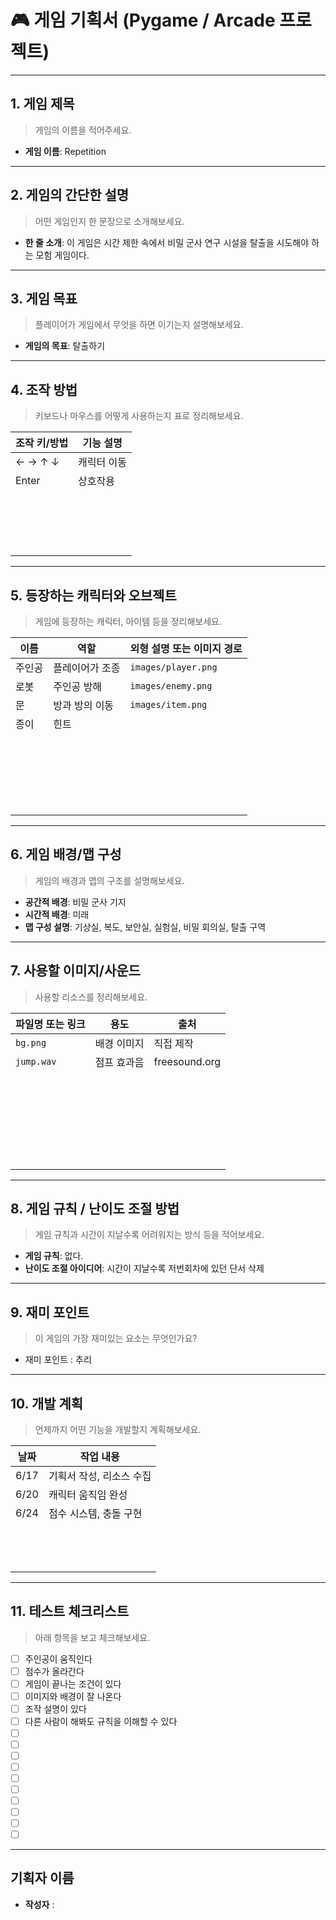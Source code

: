 # 🎮 게임 기획서 (Pygame / Arcade 프로젝트)

---

## 1. 게임 제목
> 게임의 이름을 적어주세요.

- **게임 이름**: Repetition

---

## 2. 게임의 간단한 설명
> 어떤 게임인지 한 문장으로 소개해보세요.

- **한 줄 소개**: 이 게임은 시간 제한 속에서 비밀 군사 연구 시설을 탈출을 시도해야 하는 모험 게임이다.

---

## 3. 게임 목표
> 플레이어가 게임에서 무엇을 하면 이기는지 설명해보세요.

- **게임의 목표**: 탈출하기

---

## 4. 조작 방법
> 키보드나 마우스를 어떻게 사용하는지 표로 정리해보세요.

| 조작 키/방법 | 기능 설명 |
|--------------|------------|
| ← → ↑ ↓ | 캐릭터 이동 |
| Enter | 상호작용 |
| &nbsp; | &nbsp; |
| &nbsp; | &nbsp; |
| &nbsp; | &nbsp; |
| &nbsp; | &nbsp; |


---

## 5. 등장하는 캐릭터와 오브젝트
> 게임에 등장하는 캐릭터, 아이템 등을 정리해보세요.

| 이름 | 역할 | 외형 설명 또는 이미지 경로 |
|------|------|----------------------------|
| 주인공 | 플레이어가 조종 | `images/player.png` |
| 로봇 | 주인공 방해 | `images/enemy.png` |
| 문 | 방과 방의 이동 | `images/item.png` |
| 종이 | 힌트 |  |
| &nbsp; | &nbsp; | &nbsp; |
| &nbsp; | &nbsp; | &nbsp; |
| &nbsp; | &nbsp; | &nbsp; |
| &nbsp; | &nbsp; | &nbsp; |
| &nbsp; | &nbsp; | &nbsp; |
---

## 6. 게임 배경/맵 구성
> 게임의 배경과 맵의 구조를 설명해보세요.

- **공간적 배경**: 비밀 군사 기지  
- **시간적 배경**: 미래  
- **맵 구성 설명**: 기상실, 복도, 보안실, 실험실, 비밀 회의실, 탈출 구역

---

## 7. 사용할 이미지/사운드
> 사용할 리소스를 정리해보세요.

| 파일명 또는 링크 | 용도 | 출처 |
|------------------|------|--------|
| `bg.png` | 배경 이미지 | 직접 제작 |
| `jump.wav` | 점프 효과음 | freesound.org |
| &nbsp; | &nbsp; | &nbsp; |
| &nbsp; | &nbsp; | &nbsp; |
| &nbsp; | &nbsp; | &nbsp; |
| &nbsp; | &nbsp; | &nbsp; |
| &nbsp; | &nbsp; | &nbsp; |
| &nbsp; | &nbsp; | &nbsp; |

---

## 8. 게임 규칙 / 난이도 조절 방법
> 게임 규칙과 시간이 지날수록 어려워지는 방식 등을 적어보세요.

- **게임 규칙**: 없다.
- **난이도 조절 아이디어**: 시간이 지날수록 저번회차에 있던 단서 삭제

---

## 9. 재미 포인트
> 이 게임의 가장 재미있는 요소는 무엇인가요?

- 재미 포인트 : 추리
---

## 10. 개발 계획
> 언제까지 어떤 기능을 개발할지 계획해보세요.

| 날짜 | 작업 내용 |
|------|-----------|
| 6/17 | 기획서 작성, 리소스 수집 |
| 6/20 | 캐릭터 움직임 완성 |
| 6/24 | 점수 시스템, 충돌 구현 |
| &nbsp; | &nbsp; | 
| &nbsp; | &nbsp; | 
| &nbsp; | &nbsp; | 

---

## 11. 테스트 체크리스트
> 아래 항목을 보고 체크해보세요.

- [ ] 주인공이 움직인다  
- [ ] 점수가 올라간다  
- [ ] 게임이 끝나는 조건이 있다  
- [ ] 이미지와 배경이 잘 나온다  
- [ ] 조작 설명이 있다  
- [ ] 다른 사람이 해봐도 규칙을 이해할 수 있다  
- [ ] &nbsp;
- [ ] &nbsp;
- [ ] &nbsp;
- [ ] &nbsp;
- [ ] &nbsp;
- [ ] &nbsp;
- [ ] &nbsp;
- [ ] &nbsp;
- [ ] &nbsp;
- [ ] &nbsp;

---

## 기획자 이름

- **작성자** :
